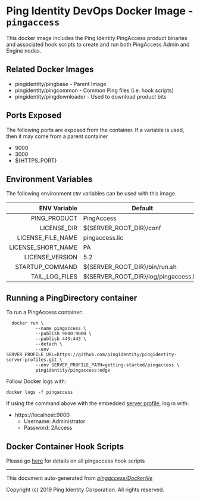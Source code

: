 
# Ping Identity DevOps Docker Image - `pingaccess`

This docker image includes the Ping Identity PingAccess product binaries
and associated hook scripts to create and run both PingAccess Admin and
Engine nodes. 

## Related Docker Images
- pingidentity/pingbase - Parent Image
- pingidentity/pingcommon - Common Ping files (i.e. hook scripts)
- pingidentity/pingdownloader - Used to download product bits

## Ports Exposed
The following ports are exposed from the container.  If a variable is
used, then it may come from a parent container
- 9000
- 3000
- ${HTTPS_PORT}

## Environment Variables
The following environment `ENV` variables can be used with 
this image. 

| ENV Variable  | Default     | Description
| ------------: | ----------- | ---------------------------------
| PING_PRODUCT  | PingAccess  | 
| LICENSE_DIR  | ${SERVER_ROOT_DIR}/conf  | 
| LICENSE_FILE_NAME  | pingaccess.lic  | 
| LICENSE_SHORT_NAME  | PA  | 
| LICENSE_VERSION  | 5.2  | 
| STARTUP_COMMAND  | ${SERVER_ROOT_DIR}/bin/run.sh  | 
| TAIL_LOG_FILES  | ${SERVER_ROOT_DIR}/log/pingaccess.log  | 
## Running a PingDirectory container
To run a PingAccess container: 

```shell
  docker run \
           --name pingaccess \
           --publish 9000:9000 \
           --publish 443:443 \
           --detach \
           --env SERVER_PROFILE_URL=https://github.com/pingidentity/pingidentity-server-profiles.git \
           --env SERVER_PROFILE_PATH=getting-started/pingaccess \
           pingidentity/pingaccess:edge
```


Follow Docker logs with:

```
docker logs -f pingaccess
```

If using the command above with the embedded [server profile](../server-profiles/README.md), log in with: 
* https://localhost:9000
  * Username: Administrator
  * Password: 2Access
## Docker Container Hook Scripts
Please go [here](https://github.com/pingidentity/pingidentity-devops-getting-started/tree/master/docs/docker-images/pingaccess/hooks/README.md) for details on all pingaccess hook scripts

---
This document auto-generated from _[pingaccess/Dockerfile](https://github.com/pingidentity/pingidentity-docker-builds/blob/master/pingaccess/Dockerfile)_

Copyright (c)  2019 Ping Identity Corporation. All rights reserved.
